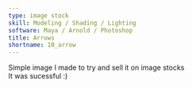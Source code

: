 ```yaml
---
type: image stock
skill: Modeling / Shading / Lighting
software: Maya / Arnold / Photoshop
title: Arrows
shortname: 10_arrow
---
```


Simple image I made to try and sell it on image stocks<br>
It was sucessful :)